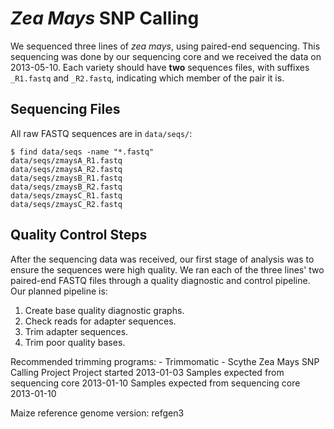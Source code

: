 # *Zea Mays* SNP Calling

We sequenced three lines of *zea mays*, using paired-end sequencing. This sequencing was done by our sequencing core and we received the data on 2013-05-10. Each variety should have **two** sequences files, with suffixes `_R1.fastq` and `_R2.fastq`, indicating which member of the pair it is.

## Sequencing Files

All raw FASTQ sequences are in `data/seqs/`:

    $ find data/seqs -name "*.fastq"
    data/seqs/zmaysA_R1.fastq
    data/seqs/zmaysA_R2.fastq
    data/seqs/zmaysB_R1.fastq
    data/seqs/zmaysB_R2.fastq
    data/seqs/zmaysC_R1.fastq
    data/seqs/zmaysC_R2.fastq

## Quality Control Steps

After the sequencing data was received, our first stage of analysis was to ensure the sequences were high quality. We ran each of the three lines' two paired-end FASTQ files through a quality diagnostic and control pipeline. Our planned pipeline is:

1. Create base quality diagnostic graphs.
2. Check reads for adapter sequences.
3. Trim adapter sequences.
4. Trim poor quality bases.

Recommended trimming programs:
    - Trimmomatic
    - Scythe
Zea Mays SNP Calling Project
Project started 2013-01-03
Samples expected from sequencing core 2013-01-10
Samples expected from sequencing core 2013-01-10


Maize reference genome version: refgen3
